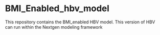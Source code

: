 # BMI_Enabled_hbv_model
This repository contains the BMI_enabled HBV model. This version of HBV can run within the Nextgen modeling framework
